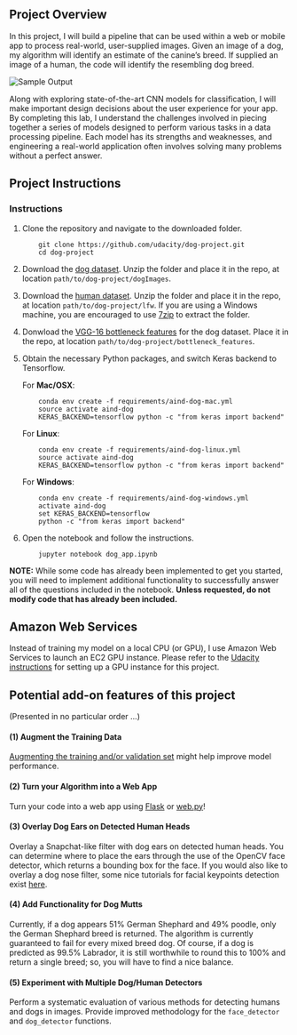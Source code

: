 [//]: # (Image References)

[image1]: ./images/sample_dog_output.png "Sample Output"
[image2]: ./images/vgg16_model.png "VGG-16 Model Keras Layers"
[image3]: ./images/vgg16_model_draw.png "VGG16 Model Figure"


## Project Overview

In this project, I will build a pipeline that can be used within a web or mobile app to process real-world, user-supplied images.  Given an image of a dog, my algorithm will identify an estimate of the canine’s breed.  If supplied an image of a human, the code will identify the resembling dog breed.  

![Sample Output][image1]

Along with exploring state-of-the-art CNN models for classification, I will make important design decisions about the user experience for your app.  By completing this lab, I understand the challenges involved in piecing together a series of models designed to perform various tasks in a data processing pipeline.  Each model has its strengths and weaknesses, and engineering a real-world application often involves solving many problems without a perfect answer. 


## Project Instructions

### Instructions

1. Clone the repository and navigate to the downloaded folder.
	
	```	
		git clone https://github.com/udacity/dog-project.git
		cd dog-project
	```
2. Download the [dog dataset](https://s3-us-west-1.amazonaws.com/udacity-aind/dog-project/dogImages.zip).  Unzip the folder and place it in the repo, at location `path/to/dog-project/dogImages`. 
3. Download the [human dataset](https://s3-us-west-1.amazonaws.com/udacity-aind/dog-project/lfw.zip).  Unzip the folder and place it in the repo, at location `path/to/dog-project/lfw`.  If you are using a Windows machine, you are encouraged to use [7zip](http://www.7-zip.org/) to extract the folder. 
4. Donwload the [VGG-16 bottleneck features](https://s3-us-west-1.amazonaws.com/udacity-aind/dog-project/DogVGG16Data.npz) for the dog dataset.  Place it in the repo, at location `path/to/dog-project/bottleneck_features`.
5. Obtain the necessary Python packages, and switch Keras backend to Tensorflow.  
	
	For __Mac/OSX__:
	```
		conda env create -f requirements/aind-dog-mac.yml
		source activate aind-dog
		KERAS_BACKEND=tensorflow python -c "from keras import backend"
	```

	For __Linux__:
	```
		conda env create -f requirements/aind-dog-linux.yml
		source activate aind-dog
		KERAS_BACKEND=tensorflow python -c "from keras import backend"
	```

	For __Windows__:
	```
		conda env create -f requirements/aind-dog-windows.yml
		activate aind-dog
		set KERAS_BACKEND=tensorflow
		python -c "from keras import backend"
	```
6. Open the notebook and follow the instructions.
	
	```
		jupyter notebook dog_app.ipynb
	```

__NOTE:__ While some code has already been implemented to get you started, you will need to implement additional functionality to successfully answer all of the questions included in the notebook. __Unless requested, do not modify code that has already been included.__


## Amazon Web Services

Instead of training my model on a local CPU (or GPU), I use Amazon Web Services to launch an EC2 GPU instance.  Please refer to the [Udacity instructions](https://classroom.udacity.com/nanodegrees/nd889/parts/16cf5df5-73f0-4afa-93a9-de5974257236/modules/53b2a19e-4e29-4ae7-aaf2-33d195dbdeba/lessons/2df3b94c-4f09-476a-8397-e8841b147f84/project) for setting up a GPU instance for this project.

## Potential add-on features of this project

(Presented in no particular order ...)

#### (1) Augment the Training Data 

[Augmenting the training and/or validation set](https://blog.keras.io/building-powerful-image-classification-models-using-very-little-data.html) might help improve model performance. 

#### (2) Turn your Algorithm into a Web App

Turn your code into a web app using [Flask](http://flask.pocoo.org/) or [web.py](http://webpy.org/docs/0.3/tutorial)!  

#### (3) Overlay Dog Ears on Detected Human Heads

Overlay a Snapchat-like filter with dog ears on detected human heads.  You can determine where to place the ears through the use of the OpenCV face detector, which returns a bounding box for the face.  If you would also like to overlay a dog nose filter, some nice tutorials for facial keypoints detection exist [here](https://www.kaggle.com/c/facial-keypoints-detection/details/deep-learning-tutorial).

#### (4) Add Functionality for Dog Mutts

Currently, if a dog appears 51% German Shephard and 49% poodle, only the German Shephard breed is returned.  The algorithm is currently guaranteed to fail for every mixed breed dog.  Of course, if a dog is predicted as 99.5% Labrador, it is still worthwhile to round this to 100% and return a single breed; so, you will have to find a nice balance.  

#### (5) Experiment with Multiple Dog/Human Detectors

Perform a systematic evaluation of various methods for detecting humans and dogs in images.  Provide improved methodology for the `face_detector` and `dog_detector` functions.
